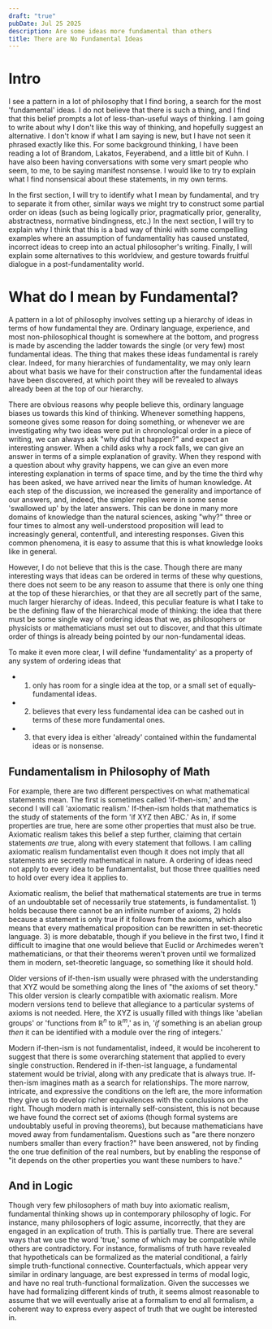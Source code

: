 ```yaml
---
draft: "true"
pubDate: Jul 25 2025
description: Are some ideas more fundamental than others
title: There are No Fundamental Ideas
---
```

# Intro

I see a pattern in a lot of philosophy that I find boring, a search for the most 'fundamental' ideas. I do not believe that there is such a thing, and I find that this belief prompts a lot of less-than-useful ways of thinking. I am going to write about why I don't like this way of thinking, and hopefully suggest an alternative. I don't know if what I am saying is new, but I have not seen it phrased exactly like this. For some background thinking, I have been reading a lot of Brandom, Lakatos, Feyerabend, and a little bit of Kuhn. I have also been having conversations with some very smart people who seem, to me, to be saying manifest nonsense. I would like to try to explain what I find nonsensical about these statements, in my own terms.

In the first section, I will try to identify what I mean by fundamental, and try to separate it from other, similar ways we might try to construct some partial order on ideas (such as being logically prior, pragmatically prior, generality, abstractness, normative bindingness, etc.) In the next section, I will try to explain why I think that this is a bad way of thinki with some compelling examples where an assumption of fundamentality has caused unstated, incorrect ideas to creep into an actual philosopher's writing. Finally, I will explain some alternatives to this worldview, and gesture towards fruitful dialogue in a post-fundamentality world. 

# What do I mean by Fundamental?

A pattern in a lot of philosophy involves setting up a hierarchy of ideas in terms of how fundamental they are. Ordinary language, experience, and most non-philosophical thought is somewhere at the bottom, and progress is made by ascending the ladder towards the single (or very few) most fundamental ideas. The thing that makes these ideas fundamental is rarely clear. Indeed, for many hierarchies of fundamentality, we may only learn about what basis we have for their construction after the fundamental ideas have been discovered, at which point they will be revealed to always already been at the top of our hierarchy. 

There are obvious reasons why people believe this, ordinary language biases us towards this kind of thinking. Whenever something happens, someone gives some reason for doing something, or whenever we are investigating why two ideas were put in chronological order in a piece of writing, we can always ask "why did that happen?" and expect an interesting answer. When a child asks why a rock falls, we can give an answer in terms of a simple explanation of gravity. When they respond with a question about why gravity happens, we can give an even more interesting explanation in terms of space time, and by the time the third why has been asked, we have arrived near the limits of human knowledge. At each step of the discussion, we increased the generality and importance of our answers, and, indeed, the simpler replies were in some sense 'swallowed up' by the later answers. This can be done in many more domains of knowledge than the natural sciences, asking "why?" three or four times to almost any well-understood proposition will lead to increasingly general, contentfull, and interesting responses. Given this common phenomena, it is easy to assume that this is what knowledge looks like in general.

However, I do not believe that this is the case. Though there are many interesting ways that ideas can be ordered in terms of these why questions, there does not seem to be any reason to assume that there is only one thing at the top of these hierarchies, or that they are all secretly part of the same, much larger hierarchy of ideas. Indeed, this peculiar feature is what I take to be the defining flaw of the hierarchical mode of thinking: the idea that there must be some single way of ordering ideas that we, as philosophers or physicists or mathematicians must set out to discover, and that this ultimate order of things is already being pointed by our non-fundamental ideas. 

To make it even more clear, I will define 'fundamentality' as a property of any system of ordering ideas that 
- 1) only has room for a single idea at the top, or a small set of equally-fundamental ideas.
- 2) believes that every less fundamental idea can be cashed out in terms of these more fundamental ones.
- 3) that every idea is either 'already' contained within the fundamental ideas or is nonsense.

## Fundamentalism in Philosophy of Math

For example, there are two different perspectives on what mathematical statements mean. The first is sometimes called 'if-then-ism,' and the second I will call 'axiomatic realism.' If-then-ism holds that mathematics is the study of statements of the form 'if XYZ then ABC.' As in, if some properties are true, here are some other properties that must also be true. Axiomatic realism takes this belief a step further, claiming that certain statements *are* true, along with every statement that follows. I am calling axiomatic realism fundamentalist even though it does not imply that all statements are secretly mathematical in nature. A ordering of ideas need not apply to every idea to be fundamentalist, but those three qualities need to hold over every idea it applies to.

Axiomatic realism, the belief that mathematical statements are true in terms of an undoubtable set of necessarily true statements, is fundamentalist. 1) holds because there cannot be an infinite number of axioms, 2) holds because a statement is only true if it follows from the axioms, which also means that every mathematical proposition can be rewritten in set-theoretic language. 3) is more debatable, though if you believe in the first two, I find it difficult to imagine that one would believe that Euclid or Archimedes weren't mathematicians, or that their theorems weren't proven until we formalized them in modern, set-theoretic language, so something like it should hold. 

Older versions of if-then-ism usually were phrased with the understanding that XYZ would be something along the lines of "the axioms of set theory." This older version is clearly compatible with axiomatic realism. More modern versions tend to believe that allegiance to a particular systems of axioms is not needed. Here, the XYZ is usually filled with things like 'abelian groups' or 'functions from $\mathbb{R}^n$ to $\mathbb{R}^m$,' as in, '*if* something is an abelian group *then* it can be identified with a module over the ring of integers.'

Modern if-then-ism is not fundamentalist, indeed, it would be incoherent to suggest that there is some overarching statement that applied to every single construction. Rendered in if-then-ist language, a fundamental statement would be trivial, along with any predicate that is always true. If-then-ism imagines math as a search for relationships. The more narrow, intricate, and expressive the conditions on the left are, the more information they give us to develop richer equivalences with the conclusions on the right. Though modern math is internally self-consistent, this is not because we have found the correct set of axioms (though formal systems are undoubtably useful in proving theorems), but because mathematicians have moved away from fundamentalism. Questions such as "are there nonzero numbers smaller than every fraction?" have been answered, not by finding the one true definition of the real numbers, but by enabling the response of "it depends on the other properties you want these numbers to have."

## And in Logic

Though very few philosophers of math buy into axiomatic realism, fundamental thinking shows up in contemporary philosophy of logic. For instance, many philosophers of logic assume, incorrectly, that they are engaged in an explication of truth. This is partially true. There are several ways that we use the word 'true,' some of which may be compatible while others are contradictory. For instance, formalisms of truth have revealed that hypotheticals can be formalized as the material conditional, a fairly simple truth-functional connective. Counterfactuals, which appear very similar in ordinary language, are best expressed in terms of modal logic, and have no real truth-functional formalization. Given the successes we have had formalizing different kinds of truth, it seems almost reasonable to assume that we will eventually arise at a formalism to end all formalism, a coherent way to express every aspect of truth that we ought be interested in.

